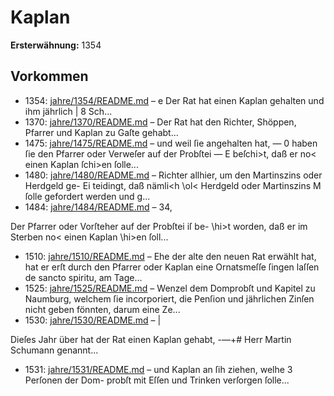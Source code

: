 # Kaplan

**Ersterwähnung:** 1354

## Vorkommen
- 1354: [jahre/1354/README.md](../jahre/1354/README.md) – e Der Rat hat einen Kaplan gehalten und ihm jährlich
| 8 Sch...
- 1370: [jahre/1370/README.md](../jahre/1370/README.md) – Der Rat hat den Richter, Shöppen, Pfarrer und
Kaplan zu Gaſte gehabt...
- 1475: [jahre/1475/README.md](../jahre/1475/README.md) – und weil ſie angehalten hat, —
0 haben ſie den Pfarrer oder Verweſer auf der Probſtei —
E beſchi>t, daß er no< einen Kaplan ſchi>en ſolle...
- 1480: [jahre/1480/README.md](../jahre/1480/README.md) – Richter allhier, um den Martinszins oder Herdgeld ge-
Ei teidingt, daß nämli<h \ol< Herdgeld oder Martinszins
M ſolle gefordert werden und g...
- 1484: [jahre/1484/README.md](../jahre/1484/README.md) – 34,

Der Pfarrer oder Vorſteher auf der Probſtei iſ be-
\hi>t worden, daß er im Sterben no< einen Kaplan
\hi>en ſoll...
- 1510: [jahre/1510/README.md](../jahre/1510/README.md) – Ehe der alte den neuen Rat erwählt hat, hat er erſt
durch den Pfarrer oder Kaplan eine Ornatsmeſſe ſingen laſſen
de sancto spiritu, am Tage...
- 1525: [jahre/1525/README.md](../jahre/1525/README.md) – Wenzel
dem Domprobſt und Kapitel zu Naumburg, welchem ſie
incorporiert, die Penſion und jährlichen Zinſen nicht geben
fönnten, darum eine Ze...
- 1530: [jahre/1530/README.md](../jahre/1530/README.md) – |

Dieſes Jahr über hat der Rat einen Kaplan gehabt, -—+#
Herr Martin Schumann genannt...
- 1531: [jahre/1531/README.md](../jahre/1531/README.md) – und Kaplan an ſih ziehen, welhe 3 Perſonen der Dom-
probſt mit Eſſen und Trinken verſorgen ſolle...
